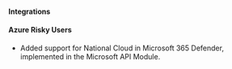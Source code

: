 #### Integrations

#### Azure Risky Users

- Added support for National Cloud in Microsoft 365 Defender, implemented in the Microsoft API Module.